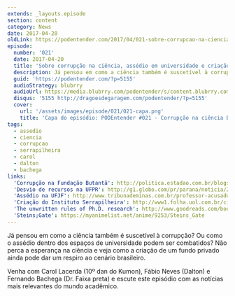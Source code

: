 ```yaml
---
extends: _layouts.episode
section: content
category: News
date: 2017-04-20
oldLink: https://podentender.com/2017/04/021-sobre-corrupcao-na-ciencia-assedio-e-serrapilheira.html
episode:
  number: '021'
  date: 2017-04-20
  title: 'Sobre corrupção na ciência, assédio em universidade e criação do Instituto Serrapilheira'
  description: Já pensou em como a ciência também é suscetível à corrupção? Ou como o assédio dentro dos espaços de universidade podem ser combatidos? Não perca a esperança na ciência e veja como a criação de um fundo privado ainda pode dar um respiro ao cenário brasileiro.
  guid: 'https://podentender.com/?p=5155'
  audioStrategy: blubrry
  audioUrl: https://media.blubrry.com/podentender/s/content.blubrry.com/podentender/PODEntender_021_NEWS.mp3
  disqus: '5155 http://dragoesdegaragem.com/podentender/?p=5155'
  cover:
    url: '/assets/images/episode/021/021-capa.png'
    title: 'Capa do episódio: PODEntender #021 - Corrupção na ciência Brasileira, Assédio e agressão envolvendo professor da UFJF e Novo Instituto privado para apoio à ciência Brasileira'
tags:
  - assedio
  - ciencia
  - corrupcao
  - serrapilheira
  - carol
  - dalton
  - bachega
links:
  'Corrupção na Fundação Butantã': http://politica.estadao.com.br/blogs/fausto-macedo/empresa-laranja-recebeu-da-fundacao-butanta-fortuna-26-mil-vezes-maior-que-seu-capital-social/
  'Desvio de recursos na UFPR': http://g1.globo.com/pr/parana/noticia/2017/02/pf-cumpre-operacao-contra-desvio-de-recursos-publicos-destinados-ufpr.html
  'Assédio na UFJF': http://www.tribunademinas.com.br/professor-acusado-de-assedio-e-agressao-e-demitido-da-ufjf/
  'Criação do Instituto Serrapilheira': http://www1.folha.uol.com.br/ciencia/2017/03/1868742-joao-moreira-salles-lanca-instituto-privado-de-apoio-a-ciencia.shtml
  'The unwritten rules of Ph.D. research': http://www.goodreads.com/book/show/2221603.The_Unwritten_Rules_of_Ph_D_Research
  'Steins;Gate': https://myanimelist.net/anime/9253/Steins_Gate
---
```


Já pensou em como a ciência também é suscetível à corrupção?
Ou como o assédio dentro dos espaços de universidade podem ser combatidos?
Não perca a esperança na ciência e veja como a criação de um fundo privado ainda pode dar um
respiro ao cenário brasileiro.

Venha com Carol Lacerda (10º dan do Kumon), Fábio Neves (Dalton) e Fernando Bachega (Dr. Faixa preta)
e escute este episódio com as notícias mais relevantes do mundo acadêmico. 
